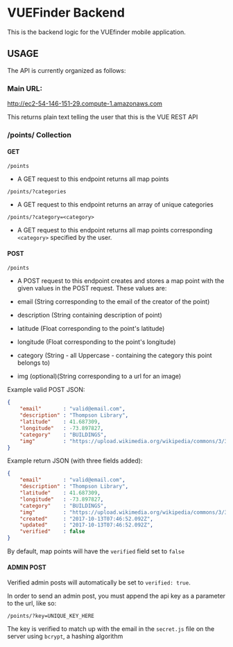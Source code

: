 VUEFinder Backend
=================
This is the backend logic for the VUEfinder mobile application.

## USAGE
The API is currently organized as follows:

### Main URL:
http://ec2-54-146-151-29.compute-1.amazonaws.com

This returns plain text telling the user that this is the VUE REST API

### /points/ Collection

#### GET

`/points`
* A GET request to this endpoint returns all map points

`/points/?categories`
* A GET request to this endpoint returns an array of unique categories

`/points/?category=<category>`
* A GET request to this endpoint returns all map points corresponding `<category>`
specified by the user.

#### POST

`/points`

* A POST request to this endpoint creates and stores a map point with the given
values in the POST request. These values are:

* email 		(String corresponding to the email of the creator of the point)
* description 	(String containing description of point)
* latitude 		(Float corresponding to the point's latitude)
* longitude 	(Float corresponding to the point's longitude)
* category 		(String - all Uppercase - containing the category this point belongs to)
* img (optional)(String corresponding to a url for an image)

Example valid POST JSON:

```json
{
    "email"       : "valid@email.com",
    "description" : "Thompson Library",
    "latitude"    : 41.687309,
    "longitude"   : -73.897827,
    "category"    : "BUILDINGS",
    "img"		  : "https://upload.wikimedia.org/wikipedia/commons/3/34/Thompson_Library_External.jpg"
}
```

Example return JSON (with three fields added):
```json
{
    "email"       : "valid@email.com",
    "description" : "Thompson Library",
    "latitude"    : 41.687309,
    "longitude"   : -73.897827,
    "category"    : "BUILDINGS",
    "img"		  : "https://upload.wikimedia.org/wikipedia/commons/3/34/Thompson_Library_External.jpg",
    "created"	  : "2017-10-13T07:46:52.092Z",
    "updated"	  : "2017-10-13T07:46:52.092Z",
    "verified"    : false
}
```

By default, map points will have the `verified` field set to `false`

#### ADMIN POST

Verified admin posts will automatically be set to `verified: true`. 

In order to send an admin post, you must append the api key as a parameter to the url, like so:

`/points/?key=UNIQUE_KEY_HERE`

The key is verified to match up with the email in the `secret.js` file on the server using `bcrypt`, a hashing algorithm

